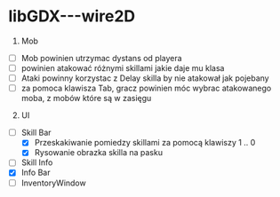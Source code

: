 # libGDX---wire2D

1. Mob
  - [ ] Mob powinien utrzymac dystans od playera
  - [ ] powinien atakować różnymi skillami jakie daje mu klasa
  - [ ] Ataki powinny korzystac z Delay skilla by nie atakował jak pojebany
  - [ ] za pomoca klawisza Tab, gracz powinien móc wybrac atakowanego moba, z mobów które są w zasięgu
  
2. UI
  - [ ] Skill Bar
    - [X] Przeskakiwanie pomiedzy skillami za pomocą klawiszy 1 .. 0
    - [X] Rysowanie obrazka skilla na pasku
  - [ ] Skill Info
  - [X] Info Bar
  - [ ] InventoryWindow
